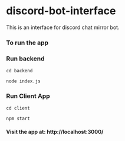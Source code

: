 # discord-bot-interface
This is an interface for discord chat mirror bot.

### To run the app

### Run backend
```
cd backend
```

```
node index.js
```

### Run Client App

```
cd client
```

```
npm start
```

#### Visit the app at: http://localhost:3000/

